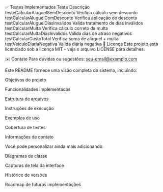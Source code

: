 ✅ Testes Implementados
Teste	Descrição
testeCalcularAluguelSemDesconto	Verifica cálculo sem desconto
testCalcularAluguelComDesconto	Verifica aplicação de desconto
testCalcularAluguelDiasInvalidos	Valida tratamento de dias inválidos
testCalcularMulta	Verifica cálculo correto da multa
testCalcularMultaDiasInvalidos	Valida dias de atraso negativos
testCalcularCustoTotal	Verifica soma de aluguel + multa
testVeiculoDiariaNegativa	Valida diária negativa
📝 Licença
Este projeto está licenciado sob a licença MIT - veja o arquivo LICENSE para detalhes.

✉️ Contato
Para dúvidas ou sugestões: seu-email@exemplo.com

Este README fornece uma visão completa do sistema, incluindo:

Objetivos do projeto

Funcionalidades implementadas

Estrutura de arquivos

Instruções de execução

Exemplos de uso

Cobertura de testes

Informações de contato

Você pode personalizar ainda mais adicionando:

Diagramas de classe

Capturas de tela da interface

Histórico de versões

Roadmap de futuras implementações
